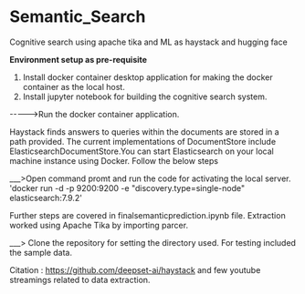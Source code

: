 # Semantic_Search
Cognitive search using apache tika and ML as haystack and hugging face

**Environment setup as pre-requisite**

1. Install docker container desktop application for making the docker container as the local host.
2. Install jupyter notebook for building the cognitive search system.

----->Run the docker container application.

Haystack finds answers to queries within the documents are stored in a path provided. The current implementations of DocumentStore include ElasticsearchDocumentStore.You can start Elasticsearch on your local machine instance using Docker. Follow the below steps

___>Open command promt and run the code for activating the local server.
'docker run -d -p 9200:9200 -e "discovery.type=single-node" elasticsearch:7.9.2'

Further steps are covered in finalsemanticprediction.ipynb file. Extraction worked using Apache Tika by importing parcer.


___> Clone the repository for setting the directory used. For testing included the sample data.


Citation : https://github.com/deepset-ai/haystack
and few youtube streamings related to data extraction.
